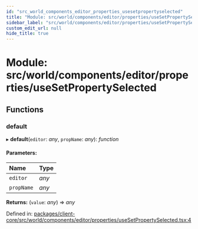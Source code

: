 ```yaml
---
id: "src_world_components_editor_properties_usesetpropertyselected"
title: "Module: src/world/components/editor/properties/useSetPropertySelected"
sidebar_label: "src/world/components/editor/properties/useSetPropertySelected"
custom_edit_url: null
hide_title: true
---
```


# Module: src/world/components/editor/properties/useSetPropertySelected

## Functions

### default

▸ **default**(`editor`: *any*, `propName`: *any*): *function*

#### Parameters:

Name | Type |
:------ | :------ |
`editor` | *any* |
`propName` | *any* |

**Returns:** (`value`: *any*) => *any*

Defined in: [packages/client-core/src/world/components/editor/properties/useSetPropertySelected.tsx:4](https://github.com/xr3ngine/xr3ngine/blob/a16a45d7e/packages/client-core/src/world/components/editor/properties/useSetPropertySelected.tsx#L4)

